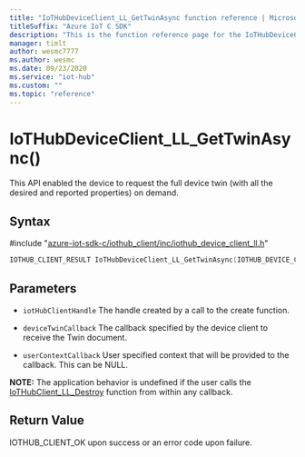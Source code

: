 ```yaml
---                             
title: "IoTHubDeviceClient_LL_GetTwinAsync function reference | Microsoft Docs" 
titleSuffix: "Azure IoT C SDK"            
description: "This is the function reference page for the IoTHubDeviceClient_LL_GetTwinAsync() function in the Azure IoT C SDK. This SDK is used with Azure IoT Hub and Azure IoT Hub Device Provisioning Service"            
manager: timlt                 
author: wesmc7777              
ms.author: wesmc               
ms.date: 09/23/2020                    
ms.service: "iot-hub"             
ms.custom: ""                
ms.topic: "reference"        
---                            
```


# IoTHubDeviceClient_LL_GetTwinAsync()

This API enabled the device to request the full device twin (with all the desired and reported properties) on demand.

## Syntax

\#include "[azure-iot-sdk-c/iothub_client/inc/iothub_device_client_ll.h](../iothub-device-client-ll-h.md)"  
```C
IOTHUB_CLIENT_RESULT IoTHubDeviceClient_LL_GetTwinAsync(IOTHUB_DEVICE_CLIENT_LL_HANDLE  MU_IFCOMMA2);
```

## Parameters
* `iotHubClientHandle` The handle created by a call to the create function. 

* `deviceTwinCallback` The callback specified by the device client to receive the Twin document. 

* `userContextCallback` User specified context that will be provided to the callback. This can be NULL.

**NOTE:** The application behavior is undefined if the user calls the [IoTHubClient_LL_Destroy](../iothub-client-ll-h/iothubclient-ll-destroy.md) function from within any callback.

## Return Value
IOTHUB_CLIENT_OK upon success or an error code upon failure.

